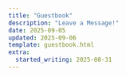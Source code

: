 ```yaml
---
title: "Guestbook"
description: "Leave a Message!"
date: 2025-09-05
updated: 2025-09-06
template: guestbook.html
extra:
  started_writing: 2025-08-31
---
```

